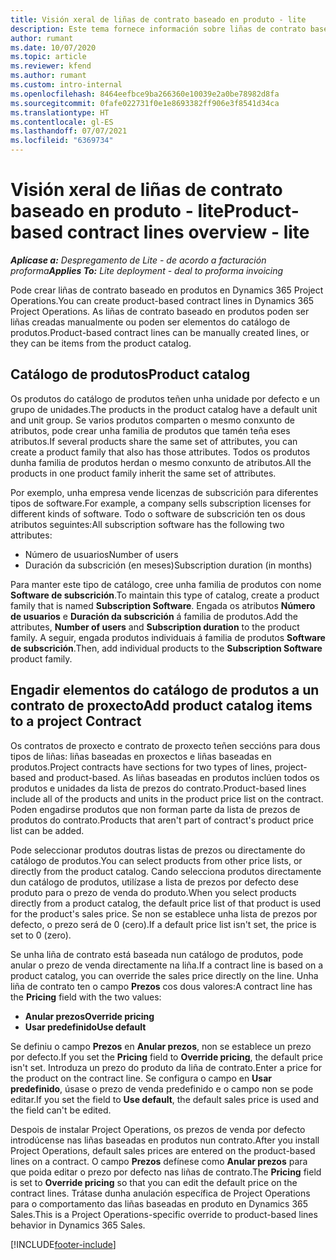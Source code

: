 ```yaml
---
title: Visión xeral de liñas de contrato baseado en produto - lite
description: Este tema fornece información sobre liñas de contrato baseado en produtos.
author: rumant
ms.date: 10/07/2020
ms.topic: article
ms.reviewer: kfend
ms.author: rumant
ms.custom: intro-internal
ms.openlocfilehash: 8464eefbce9ba266360e10039e2a0be78982d8fa
ms.sourcegitcommit: 0fafe022731f0e1e8693382ff906e3f8541d34ca
ms.translationtype: HT
ms.contentlocale: gl-ES
ms.lasthandoff: 07/07/2021
ms.locfileid: "6369734"
---
```

# <a name="product-based-contract-lines-overview---lite"></a><span data-ttu-id="df81e-103">Visión xeral de liñas de contrato baseado en produto - lite</span><span class="sxs-lookup"><span data-stu-id="df81e-103">Product-based contract lines overview - lite</span></span>

<span data-ttu-id="df81e-104">_**Aplícase a:** Despregamento de Lite - de acordo a facturación proforma_</span><span class="sxs-lookup"><span data-stu-id="df81e-104">_**Applies To:** Lite deployment - deal to proforma invoicing_</span></span>

<span data-ttu-id="df81e-105">Pode crear liñas de contrato baseado en produtos en Dynamics 365 Project Operations.</span><span class="sxs-lookup"><span data-stu-id="df81e-105">You can create product-based contract lines in Dynamics 365 Project Operations.</span></span> <span data-ttu-id="df81e-106">As liñas de contrato baseado en produtos poden ser liñas creadas manualmente ou poden ser elementos do catálogo de produtos.</span><span class="sxs-lookup"><span data-stu-id="df81e-106">Product-based contract lines can be manually created lines, or they can be items from the product catalog.</span></span>

## <a name="product-catalog"></a><span data-ttu-id="df81e-107">Catálogo de produtos</span><span class="sxs-lookup"><span data-stu-id="df81e-107">Product catalog</span></span>

<span data-ttu-id="df81e-108">Os produtos do catálogo de produtos teñen unha unidade por defecto e un grupo de unidades.</span><span class="sxs-lookup"><span data-stu-id="df81e-108">The products in the product catalog have a default unit and unit group.</span></span> <span data-ttu-id="df81e-109">Se varios produtos comparten o mesmo conxunto de atributos, pode crear unha familia de produtos que tamén teña eses atributos.</span><span class="sxs-lookup"><span data-stu-id="df81e-109">If several products share the same set of attributes, you can create a product family that also has those attributes.</span></span> <span data-ttu-id="df81e-110">Todos os produtos dunha familia de produtos herdan o mesmo conxunto de atributos.</span><span class="sxs-lookup"><span data-stu-id="df81e-110">All the products in one product family inherit the same set of attributes.</span></span>

<span data-ttu-id="df81e-111">Por exemplo, unha empresa vende licenzas de subscrición para diferentes tipos de software.</span><span class="sxs-lookup"><span data-stu-id="df81e-111">For example, a company sells subscription licenses for different kinds of software.</span></span> <span data-ttu-id="df81e-112">Todo o software de subscrición ten os dous atributos seguintes:</span><span class="sxs-lookup"><span data-stu-id="df81e-112">All subscription software has the following two attributes:</span></span>

- <span data-ttu-id="df81e-113">Número de usuarios</span><span class="sxs-lookup"><span data-stu-id="df81e-113">Number of users</span></span>
- <span data-ttu-id="df81e-114">Duración da subscrición (en meses)</span><span class="sxs-lookup"><span data-stu-id="df81e-114">Subscription duration (in months)</span></span>

<span data-ttu-id="df81e-115">Para manter este tipo de catálogo, cree unha familia de produtos con nome **Software de subscrición**.</span><span class="sxs-lookup"><span data-stu-id="df81e-115">To maintain this type of catalog, create a product family that is named **Subscription Software**.</span></span> <span data-ttu-id="df81e-116">Engada os atributos **Número de usuarios** e **Duración da subscrición** á familia de produtos.</span><span class="sxs-lookup"><span data-stu-id="df81e-116">Add the attributes, **Number of users** and **Subscription duration** to the product family.</span></span> <span data-ttu-id="df81e-117">A seguir, engada produtos individuais á familia de produtos **Software de subscrición**.</span><span class="sxs-lookup"><span data-stu-id="df81e-117">Then, add individual products to the **Subscription Software** product family.</span></span>

## <a name="add-product-catalog-items-to-a-project-contract"></a><span data-ttu-id="df81e-118">Engadir elementos do catálogo de produtos a un contrato de proxecto</span><span class="sxs-lookup"><span data-stu-id="df81e-118">Add product catalog items to a project Contract</span></span>

<span data-ttu-id="df81e-119">Os contratos de proxecto e contrato de proxecto teñen seccións para dous tipos de liñas: liñas baseadas en proxectos e liñas baseadas en produtos.</span><span class="sxs-lookup"><span data-stu-id="df81e-119">Project contracts have sections for two types of lines, project-based and product-based.</span></span> <span data-ttu-id="df81e-120">As liñas baseadas en produtos inclúen todos os produtos e unidades da lista de prezos do contrato.</span><span class="sxs-lookup"><span data-stu-id="df81e-120">Product-based lines include all of the products and units in the product price list on the contract.</span></span> <span data-ttu-id="df81e-121">Poden engadirse produtos que non forman parte da lista de prezos de produtos do contrato.</span><span class="sxs-lookup"><span data-stu-id="df81e-121">Products that aren't part of contract's product price list can be added.</span></span>

<span data-ttu-id="df81e-122">Pode seleccionar produtos doutras listas de prezos ou directamente do catálogo de produtos.</span><span class="sxs-lookup"><span data-stu-id="df81e-122">You can select products from other price lists, or directly from the product catalog.</span></span> <span data-ttu-id="df81e-123">Cando selecciona produtos directamente dun catálogo de produtos, utilízase a lista de prezos por defecto dese produto para o prezo de venda do produto.</span><span class="sxs-lookup"><span data-stu-id="df81e-123">When you select products directly from a product catalog, the default price list of that product is used for the product's sales price.</span></span> <span data-ttu-id="df81e-124">Se non se establece unha lista de prezos por defecto, o prezo será de 0 (cero).</span><span class="sxs-lookup"><span data-stu-id="df81e-124">If a default price list isn't set, the price is set to 0 (zero).</span></span>

<span data-ttu-id="df81e-125">Se unha liña de contrato está baseada nun catálogo de produtos, pode anular o prezo de venda directamente na liña.</span><span class="sxs-lookup"><span data-stu-id="df81e-125">If a contract line is based on a product catalog, you can override the sales price directly on the line.</span></span> <span data-ttu-id="df81e-126">Unha liña de contrato ten o campo **Prezos** cos dous valores:</span><span class="sxs-lookup"><span data-stu-id="df81e-126">A contract line has the **Pricing** field with the two values:</span></span>

- <span data-ttu-id="df81e-127">**Anular prezos**</span><span class="sxs-lookup"><span data-stu-id="df81e-127">**Override pricing**</span></span>
- <span data-ttu-id="df81e-128">**Usar predefinido**</span><span class="sxs-lookup"><span data-stu-id="df81e-128">**Use default**</span></span>

<span data-ttu-id="df81e-129">Se definiu o campo **Prezos** en **Anular prezos**, non se establece un prezo por defecto.</span><span class="sxs-lookup"><span data-stu-id="df81e-129">If you set the **Pricing** field to **Override pricing**, the default price isn't set.</span></span> <span data-ttu-id="df81e-130">Introduza un prezo do produto da liña de contrato.</span><span class="sxs-lookup"><span data-stu-id="df81e-130">Enter a price for the product on the contract line.</span></span> <span data-ttu-id="df81e-131">Se configura o campo en **Usar predefinido**, úsase o prezo de venda predefinido e o campo non se pode editar.</span><span class="sxs-lookup"><span data-stu-id="df81e-131">If you set the field to **Use default**, the default sales price is used and the field can't be edited.</span></span>

<span data-ttu-id="df81e-132">Despois de instalar Project Operations, os prezos de venda por defecto introdúcense nas liñas baseadas en produtos nun contrato.</span><span class="sxs-lookup"><span data-stu-id="df81e-132">After you install Project Operations, default sales prices are entered on the product-based lines on a contract.</span></span> <span data-ttu-id="df81e-133">O campo **Prezos** defínese como **Anular prezos** para que poida editar o prezo por defecto nas liñas de contrato.</span><span class="sxs-lookup"><span data-stu-id="df81e-133">The **Pricing** field is set to **Override pricing** so that you can edit the default price on the contract lines.</span></span> <span data-ttu-id="df81e-134">Trátase dunha anulación específica de Project Operations para o comportamento das liñas baseadas en produto en Dynamics 365 Sales.</span><span class="sxs-lookup"><span data-stu-id="df81e-134">This is a Project Operations-specific override to product-based lines behavior in Dynamics 365 Sales.</span></span>


[!INCLUDE[footer-include](../../includes/footer-banner.md)]